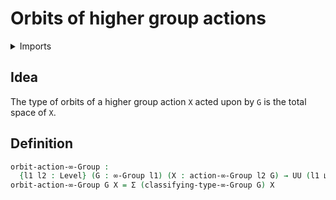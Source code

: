 #  Orbits of higher group actions

<details><summary>Imports</summary>
```agda
module group-theory.orbits-higher-group-actions where
open import foundation.dependent-pair-types
open import foundation.universe-levels
open import group-theory.higher-group-actions
open import group-theory.higher-groups
```
</details>

## Idea

The type of orbits of a higher group action `X` acted upon by `G` is the total space of `X`.

## Definition

```agda
orbit-action-∞-Group :
  {l1 l2 : Level} (G : ∞-Group l1) (X : action-∞-Group l2 G) → UU (l1 ⊔ l2)
orbit-action-∞-Group G X = Σ (classifying-type-∞-Group G) X
```
